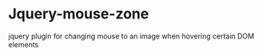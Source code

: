 # Jquery-mouse-zone
jquery plugin for changing mouse to an image when hovering certain DOM elements
